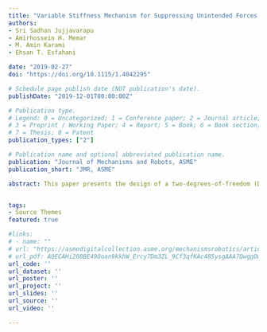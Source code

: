 ```yaml
---
title: "Variable Stiffness Mechanism for Suppressing Unintended Forces in Physical Human–Robot Interaction"
authors:
- Sri Sadhan Jujjavarapu
- Amirhossein H. Memar
- M. Amin Karami
- Ehsan T. Esfahani

date: "2019-02-27"
doi: "https://doi.org/10.1115/1.4042295"

# Schedule page publish date (NOT publication's date).
publishDate: "2019-12-01T00:00:00Z"

# Publication type.
# Legend: 0 = Uncategorized; 1 = Conference paper; 2 = Journal article;
# 3 = Preprint / Working Paper; 4 = Report; 5 = Book; 6 = Book section;
# 7 = Thesis; 8 = Patent
publication_types: ["2"]

# Publication name and optional abbreviated publication name.
publication: "Journal of Mechanisms and Robots, ASME"
publication_short: "JMR, ASME"

abstract: This paper presents the design of a two-degrees-of-freedom (DoFs) variable stiffness mechanism and demonstrates how its adjustable compliance can enhance the robustness of physical human–robot interaction. Compliance on the grasp handle is achieved by suspending it in between magnets in preloaded repelling configuration to act as nonlinear springs. By adjusting the air gaps between the outer magnets, the stiffness of the mechanism in each direction can be adjusted independently. Moreover, the capability of the proposed design in suppressing unintended interaction forces is evaluated in two different experiments. In the first experiment, improper admittance controller gain leads to unstable interaction, whereas in the second case, high-frequency involuntary forces are caused by the tremor.


tags:
- Source Themes
featured: true

#links:
# - name: ""
# url: "https://asmedigitalcollection.asme.org/mechanismsrobotics/article/11/2/020915/472293/Variable-Stiffness-Mechanism-for-Suppressing"
# url_pdf: AQECAHi208BE49Ooan9kkhW_Ercy7Dm3ZL_9Cf3qfKAc485ysgAAA7QwggOwBgkqhkiG9w0BBwagggOhMIIDnQIBADCCA5YGCSqGSIb3DQEHATAeBglghkgBZQMEAS4wEQQMB59MNWcYwSc3O_mjAgEQgIIDZ008n
url_code: ''
url_dataset: ''
url_poster: ''
url_project: ''
url_slides: ''
url_source: ''
url_video: ''

---
```

